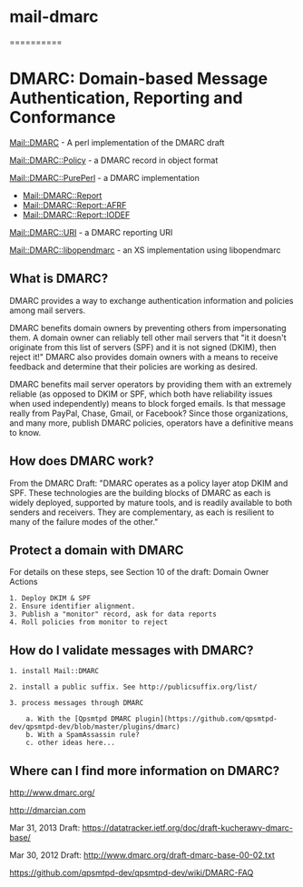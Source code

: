 # mail-dmarc
==========

# DMARC: Domain-based Message Authentication, Reporting and Conformance

[Mail::DMARC](lib/Mail/DMARC.pm) - A perl implementation of the DMARC draft

[Mail::DMARC::Policy](lib/Mail/DMARC/Policy.pm) - a DMARC record in object format

[Mail::DMARC::PurePerl](lib/Mail/DMARC/PurePerl.pm) - a DMARC implementation

* [Mail::DMARC::Report](lib/Mail/DMARC/Report.pm)
* [Mail::DMARC::Report::AFRF](lib/Mail/DMARC/Report/AFRF.pm)
* [Mail::DMARC::Report::IODEF](lib/Mail/DMARC/Report/IODEF.pm)

[Mail::DMARC::URI](lib/Mail/DMARC/URI.pm) - a DMARC reporting URI

[Mail::DMARC::libopendmarc](http://search.cpan.org/~shari/Mail-DMARC-opendmarc) - an XS implementation using libopendmarc


## What is DMARC?

DMARC provides a way to exchange authentication information and policies among mail servers.

DMARC benefits domain owners by preventing others from impersonating them. A domain owner can reliably tell other mail servers that "it it doesn't originate from this list of servers (SPF) and it is not signed (DKIM), then reject it!" DMARC also provides domain owners with a means to receive feedback and determine that their policies are working as desired.

DMARC benefits mail server operators by providing them with an extremely reliable (as opposed to DKIM or SPF, which both have reliability issues when used independently) means to block forged emails. Is that message really from PayPal, Chase, Gmail, or Facebook? Since those organizations, and many more, publish DMARC policies, operators have a definitive means to know.

## How does DMARC work?

From the DMARC Draft: "DMARC operates as a policy layer atop DKIM and SPF. These technologies are the building blocks of DMARC as each is widely deployed, supported by mature tools, and is readily available to both senders and receivers. They are complementary, as each is resilient to many of the failure modes of the other."

## Protect a domain with DMARC

For details on these steps, see Section 10 of the draft: Domain Owner Actions

    1. Deploy DKIM & SPF
    2. Ensure identifier alignment.
    3. Publish a "monitor" record, ask for data reports
    4. Roll policies from monitor to reject


## How do I validate messages with DMARC?

    1. install Mail::DMARC

    2. install a public suffix. See http://publicsuffix.org/list/

    3. process messages through DMARC

        a. With the [Qpsmtpd DMARC plugin](https://github.com/qpsmtpd-dev/qpsmtpd-dev/blob/master/plugins/dmarc)
        b. With a SpamAssassin rule?
        c. other ideas here...

## Where can I find more information on DMARC?

http://www.dmarc.org/

http://dmarcian.com

Mar 31, 2013 Draft: https://datatracker.ietf.org/doc/draft-kucherawy-dmarc-base/

Mar 30, 2012 Draft: http://www.dmarc.org/draft-dmarc-base-00-02.txt

https://github.com/qpsmtpd-dev/qpsmtpd-dev/wiki/DMARC-FAQ

